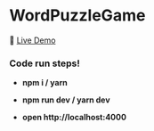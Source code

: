 # WordPuzzleGame

:rocket: [Live Demo](https://ozgurdevo.github.io/WordPuzzleGame/ "Live Demo")

### Code run steps! ###

-  **npm i / yarn**

- **npm run dev / yarn dev**

- **open http://localhost:4000**